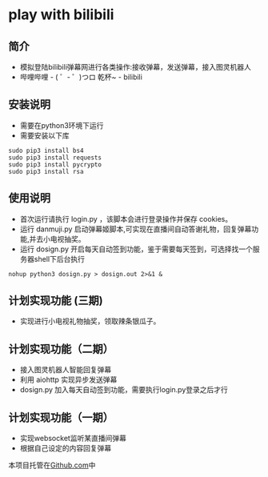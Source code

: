 # play with bilibili
## 简介
* 模拟登陆bilibili弹幕网进行各类操作:接收弹幕，发送弹幕，接入图灵机器人
* 哔哩哔哩 - ( ゜- ゜)つロ 乾杯~ - bilibili

## 安装说明
* 需要在python3环境下运行
* 需要安装以下库

```shell
sudo pip3 install bs4
sudo pip3 install requests
sudo pip3 install pycrypto
sudo pip3 install rsa
```

## 使用说明
* 首次运行请执行 login.py ，该脚本会进行登录操作并保存 cookies。
* 运行 danmuji.py 启动弹幕姬脚本,可实现在直播间自动答谢礼物，回复弹幕功能,并去小电视抽奖。
* 运行 dosign.py 开启每天自动签到功能，鉴于需要每天签到，可选择找一个服务器shell下后台执行
```shell
nohup python3 dosign.py > dosign.out 2>&1 &
```

## 计划实现功能 (三期)
* 实现进行小电视礼物抽奖，领取辣条银瓜子。

## 计划实现功能（二期）
* 接入图灵机器人智能回复弹幕
* 利用 aiohttp 实现异步发送弹幕
* dosign.py 加入每天自动签到功能，需要执行login.py登录之后才行

## 计划实现功能（一期）
* 实现websocket监听某直播间弹幕
* 根据自己设定的内容回复弹幕


本项目托管在[Github.com](https://github.com/yemaobumei/oneday/tree/master/bilibili/bilibili_danmuji)中
